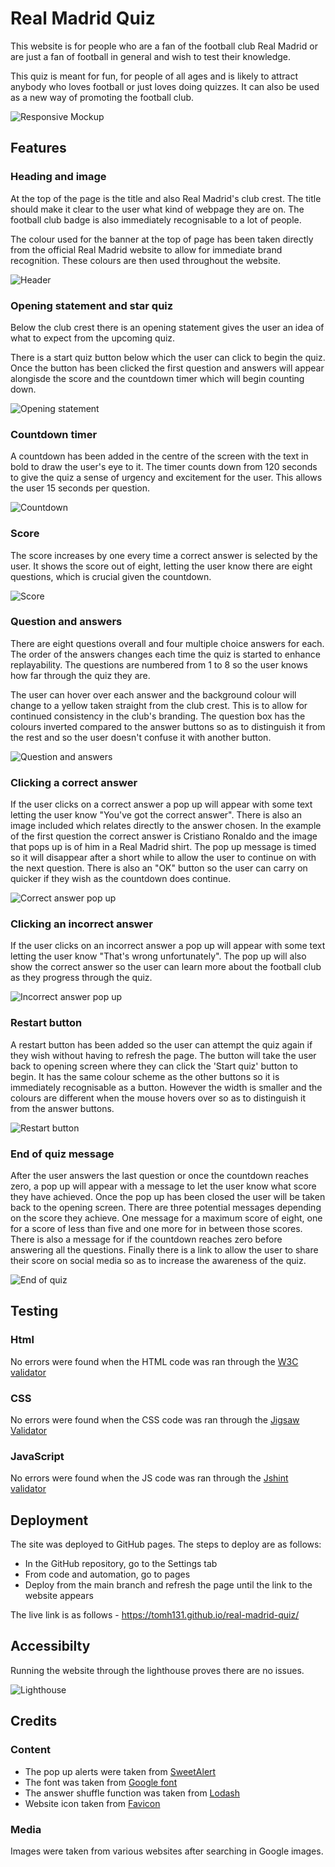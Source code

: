 # Real Madrid Quiz
This website is for people who are a fan of the football club Real Madrid or are just a fan of football in general and wish to test their knowledge. 

This quiz is meant for fun, for people of all ages and is likely to attract anybody who loves football or just loves doing quizzes. It can also be used as a new way of promoting the football club. 

![Responsive Mockup](assets/images/real-madrid-quiz-mockup.png)

## Features

### Heading and image

At the top of the page is the title and also Real Madrid's club crest. The title should make it clear to the user what kind of webpage they are on. The football club badge is also immediately recognisable to a lot of people.

The colour used for the banner at the top of page has been taken directly from the official Real Madrid website to allow for immediate brand recognition. These colours are then used throughout the website.

![Header](assets/images/real-madrid-header.png)

### Opening statement and star quiz

Below the club crest there is an opening statement gives the user an idea of what to expect from the upcoming quiz.

There is a start quiz button below which the user can click to begin the quiz. Once the button has been clicked the first question and answers will appear alongisde the score and the countdown timer which will begin counting down.

![Opening statement](assets/images/opening-statement.png)

### Countdown timer

A countdown has been added in the centre of the screen with the text in bold to draw the user's eye to it. The timer counts down from 120 seconds to give the quiz a sense of urgency and excitement for the user. This allows the user 15 seconds per question.

![Countdown](assets/images/countdown.png)

### Score

The score increases by one every time a correct answer is selected by the user. It shows the score out of eight, letting the user know there are eight questions, which is crucial given the countdown.

![Score](assets/images/score.png)

### Question and answers

There are eight questions overall and four multiple choice answers for each. The order of the answers changes each time the quiz is started to enhance replayability. The questions are numbered from 1 to 8 so the user knows how far through the quiz they are. 

The user can hover over each answer and the background colour will change to a yellow taken straight from the club crest. This is to allow for continued consistency in the club's branding. The question box has the colours inverted compared to the answer buttons so as to distinguish it from the rest and so the user doesn't confuse it with another button. 

![Question and answers](assets/images/question-and-answers.png)

### Clicking a correct answer

If the user clicks on a correct answer a pop up will appear with some text letting the user know "You've got the correct answer". There is also an image included which relates directly to the answer chosen. In the example of the first question the correct answer is Cristiano Ronaldo and the image that pops up is of him in a Real Madrid shirt. The pop up message is timed so it will disappear after a short while to allow the user to continue on with the next question. There is also an "OK" button so the user can carry on quicker if they wish as the countdown does continue.

![Correct answer pop up](assets/images/correct-answer.png)

### Clicking an incorrect answer

If the user clicks on an incorrect answer a pop up will appear with some text letting the user know "That's wrong unfortunately". The pop up will also show the correct answer so the user can learn more about the football club as they progress through the quiz.

![Incorrect answer pop up](assets/images/incorrect-answer.png)

### Restart button

A restart button has been added so the user can attempt the quiz again if they wish without having to refresh the page. The button will take the user back to opening screen where they can click the 'Start quiz' button to begin. It has the same colour scheme as the other buttons so it is immediately recognisable as a button. However the width is smaller and the colours are different when the mouse hovers over so as to distinguish it from the answer buttons.

![Restart button](assets/images/restart-button.png)

### End of quiz message

After the user answers the last question or once the countdown reaches zero, a pop up will appear with a message to let the user know what score they have achieved. Once the pop up has been closed the user will be taken back to the opening screen. There are three potential messages depending on the score they achieve. One message for a maximum score of eight, one for a score of less than five and one more for in between those scores. There is also a message for if the countdown reaches zero before answering all the questions. Finally there is a link to allow the user to share their score on social media so as to increase the awareness of the quiz.

![End of quiz](assets/images/end-of-quiz.png)

## Testing

### Html

No errors were found when the HTML code was ran through the [W3C validator](https://validator.w3.org/#validate_by_input)

### CSS

No errors were found when the CSS code was ran through the [Jigsaw Validator](https://jigsaw.w3.org/css-validator/#validate_by_input)

### JavaScript

No errors were found when the JS code was ran through the [Jshint validator](https://jshint.com/)

## Deployment

The site was deployed to GitHub pages. The steps to deploy are as follows:
 - In the GitHub repository, go to the Settings tab 
 - From code and automation, go to pages
 - Deploy from the main branch and refresh the page until the link to the website appears 

The live link is as follows - https://tomh131.github.io/real-madrid-quiz/

## Accessibilty

Running the website through the lighthouse proves there are no issues.

![Lighthouse](assets/images/lighthouse.png)

## Credits 

### Content

 - The pop up alerts were taken from [SweetAlert](https://sweetalert2.github.io/)
 - The font was taken from [Google font](https://fonts.google.com/)
 - The answer shuffle function was taken from [Lodash](https://lodash.com/docs/4.17.15#shuffle)
 - Website icon taken from [Favicon](https://favicon.io/)

### Media

Images were taken from various websites after searching in Google images.